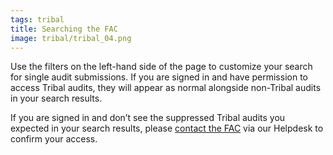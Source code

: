 ```yaml
---
tags: tribal
title: Searching the FAC
image: tribal/tribal_04.png
---
```


Use the filters on the left-hand side of the page to customize your search for single audit submissions. If you are signed in and have permission to access Tribal audits, they will appear as normal alongside non-Tribal audits in your search results.

If you are signed in and don’t see the suppressed Tribal audits you expected in your search results, please [contact the FAC](https://support.fac.gov/hc/en-us/requests/new) via our Helpdesk to confirm your access.
